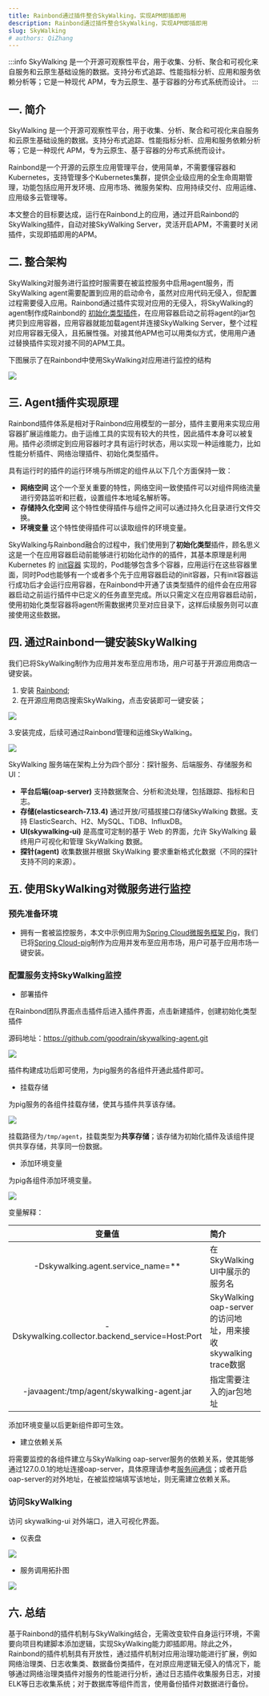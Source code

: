 ```yaml
---
title: Rainbond通过插件整合SkyWalking，实现APM即插即用
description: Rainbond通过插件整合SkyWalking，实现APM即插即用
slug: SkyWalking
# authors: QiZhang
---
```


:::info
SkyWalking 是一个开源可观察性平台，用于收集、分析、聚合和可视化来自服务和云原生基础设施的数据。支持分布式追踪、性能指标分析、应用和服务依赖分析等；它是一种现代 APM，专为云原生、基于容器的分布式系统而设计。
:::

<!--truncate-->

## 一. 简介

SkyWalking 是一个开源可观察性平台，用于收集、分析、聚合和可视化来自服务和云原生基础设施的数据。支持分布式追踪、性能指标分析、应用和服务依赖分析等；它是一种现代 APM，专为云原生、基于容器的分布式系统而设计。

Rainbond是一个开源的云原生应用管理平台，使用简单，不需要懂容器和Kubernetes，支持管理多个Kubernetes集群，提供企业级应用的全生命周期管理，功能包括应用开发环境、应用市场、微服务架构、应用持续交付、应用运维、应用级多云管理等。

本文整合的目标要达成，运行在Rainbond上的应用，通过开启Rainbond的SkyWalking插件，自动对接SkyWalking Server，灵活开启APM，不需要时关闭插件，实现即插即用的APM。


## 二. 整合架构


SkyWalking对服务进行监控时服需要在被监控服务中启用agent服务，而SkyWalking agent需要配置到应用的启动命令，虽然对应用代码无侵入，但配置过程需要侵入应用。Rainbond通过插件实现对应用的无侵入，将SkyWalking的agent制作成Rainbond的 [初始化类型插件](https://www.rainbond.com/docs/get-start/concept/plugin/)，在应用容器启动之前将agent的jar包拷贝到应用容器，应用容器就能加载agent并连接SkyWalking Server，整个过程对应用容器无侵入，且拓展性强。对接其他APM也可以用类似方式，使用用户通过替换插件实现对接不同的APM工具。

下图展示了在Rainbond中使用SkyWalking对应用进行监控的结构

![](https://grstatic.oss-cn-shanghai.aliyuncs.com/docs/5.4/practices/skywalking/SkyWalking-Rainbond.png)


## 三. Agent插件实现原理

Rainbond插件体系是相对于Rainbond应用模型的一部分，插件主要用来实现应用容器扩展运维能力。由于运维工具的实现有较大的共性，因此插件本身可以被复用。插件必须绑定到应用容器时才具有运行时状态，用以实现一种运维能力，比如性能分析插件、网络治理插件、初始化类型插件。

具有运行时的插件的运行环境与所绑定的组件从以下几个方面保持一致：

- **网络空间** 这个一个至关重要的特性，网络空间一致使插件可以对组件网络流量进行旁路监听和拦截，设置组件本地域名解析等。
- **存储持久化空间** 这个特性使得插件与组件之间可以通过持久化目录进行文件交换。
- **环境变量** 这个特性使得插件可以读取组件的环境变量。



SkyWalking与Rainbond融合的过程中，我们使用到了**初始化类型**插件，顾名思义这是一个在应用容器启动前能够进行初始化动作的的插件，其基本原理是利用 Kubernetes 的 [init容器](https://kubernetes.io/zh/docs/concepts/workloads/pods/init-containers/) 实现的，Pod能够包含多个容器，应用运行在这些容器里面，同时Pod也能够有一个或者多个先于应用容器启动的init容器，只有init容器运行成功后才会运行应用容器，在Rainbond中开通了该类型插件的组件会在应用容器启动之前运行插件中已定义的任务直至完成。所以只需定义在应用容器启动前，使用初始化类型容器将agent所需数据拷贝至对应目录下，这样后续服务则可以直接使用这些数据。

##  四. 通过Rainbond一键安装SkyWalking

我们已将SkyWalking制作为应用并发布至应用市场，用户可基于开源应用商店一键安装。

1. 安装 [Rainbond](https://www.rainbond.com/docs/quick-start/quick-install/);
2. 在开源应用商店搜索SkyWalking，点击安装即可一键安装；

![](https://grstatic.oss-cn-shanghai.aliyuncs.com/docs/5.4/practices/skywalking/install.jpg)


3.安装完成，后续可通过Rainbond管理和运维SkyWalking。

![](https://grstatic.oss-cn-shanghai.aliyuncs.com/docs/5.4/practices/skywalking/topology.jpg)

SkyWalking 服务端在架构上分为四个部分：探针服务、后端服务、存储服务和 UI：

- **平台后端(oap-server)** 支持数据聚合、分析和流处理，包括跟踪、指标和日志。
- **存储(elasticsearch-7.13.4)** 通过开放/可插拔接口存储SkyWalking 数据。支持 ElasticSearch、H2、MySQL、TiDB、InfluxDB。
- **UI(skywalking-ui)** 是高度可定制的基于 Web 的界面，允许 SkyWalking 最终用户可视化和管理 SkyWalking 数据。
- **探针(agent)** 收集数据并根据 SkyWalking 要求重新格式化数据（不同的探针支持不同的来源）。

## 五. 使用SkyWalking对微服务进行监控

### 预先准备环境

 - 拥有一套被监控服务，本文中示例应用为[Spring Cloud微服务框架 Pig](https://gitee.com/log4j/pig?_from=gitee_search)，我们已将[Spring Cloud-pig](https://store.goodrain.com/markets/rainbond/apps/c6c8cafc79f740c38ffad3264ea10c4a)制作为应用并发布至应用市场，用户可基于应用市场一键安装。


### 配置服务支持SkyWalking监控


- 部署插件

在Rainbond团队界面点击插件后进入插件界面，点击新建插件，创建初始化类型插件

源码地址：https://github.com/goodrain/skywalking-agent.git

![](https://grstatic.oss-cn-shanghai.aliyuncs.com/docs/5.4/practices/skywalking/plugin.jpg)

插件构建成功后即可使用，为pig服务的各组件开通此插件即可。


- 挂载存储

为pig服务的各组件挂载存储，使其与插件共享该存储。

![](https://grstatic.oss-cn-shanghai.aliyuncs.com/docs/5.4/practices/skywalking/storage.jpg)

挂载路径为`/tmp/agent`，挂载类型为**共享存储**；该存储为初始化插件及该组件提供共享存储，共享同一份数据。

- 添加环境变量

为pig各组件添加环境变量。

![](https://grstatic.oss-cn-shanghai.aliyuncs.com/docs/5.4/practices/skywalking/env.jpg)

变量解释：

|变量值|简介|
| :---: | :---- |
|-Dskywalking.agent.service_name=** |在SkyWalking UI中展示的服务名|
|-Dskywalking.collector.backend_service=Host:Port|SkyWalking oap-server的访问地址，用来接收skywalking trace数据|
|-javaagent:/tmp/agent/skywalking-agent.jar|指定需要注入的jar包地址|

添加环境变量以后更新组件即可生效。

- 建立依赖关系

将需要监控的各组件建立与SkyWalking oap-server服务的依赖关系，使其能够通过127.0.0.1的地址连接oap-server，具体原理请参考[服务间通信](https://www.rainbond.com/docs/user-manual/component-connection/regist_and_discover/)；或者开启oap-server的对外地址，在被监控端填写该地址，则无需建立依赖关系。

### 访问SkyWalking

访问 skywalking-ui 对外端口，进入可视化界面。

- 仪表盘

![](https://grstatic.oss-cn-shanghai.aliyuncs.com/docs/5.4/practices/skywalking/skywalking-page.png)

- 服务调用拓扑图

![](https://grstatic.oss-cn-shanghai.aliyuncs.com/docs/5.4/practices/skywalking/Service-Topology.jpg)



## 六. 总结

基于Rainbond的插件机制与SkyWalking结合，无需改变软件自身运行环境，不需要向项目构建脚本添加逻辑，实现SkyWalking能力即插即用。除此之外，Rainbond的插件机制具有开放性，通过插件机制对应用治理功能进行扩展，例如网络治理类、日志收集类、数据备份类插件，在对原应用逻辑无侵入的情况下，能够通过网络治理类插件对服务的性能进行分析，通过日志插件收集服务日志，对接ELK等日志收集系统；对于数据库等组件而言，使用备份插件对数据进行备份。





